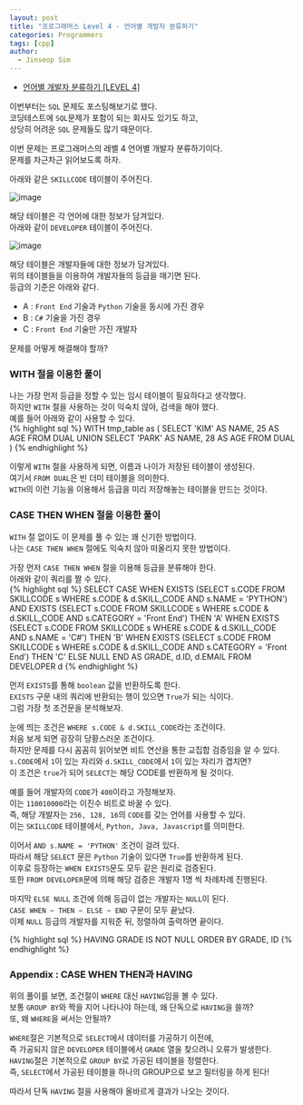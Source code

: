 ```yaml
---
layout: post
title: "프로그래머스 Level 4 - 언어별 개발자 분류하기"
categories: Programmers
tags: [cpp]
author:
  - Jinseop Sim
---
```

- [언어별 개발자 분류하기 [LEVEL 4]](https://school.programmers.co.kr/learn/courses/30/lessons/276036)

이번부터는 ```SQL``` 문제도 포스팅해보기로 했다.  
코딩테스트에 ```SQL```문제가 포함이 되는 회사도 있기도 하고,  
상당히 어려운 ```SQL``` 문제들도 많기 때문이다.  

이번 문제는 프로그래머스의 레벨 4 언어별 개발자 분류하기이다.  
문제를 차근차근 읽어보도록 하자.  

아래와 같은 ```SKILLCODE``` 테이블이 주어진다.  

![image](https://github.com/Jinseop-Sim/Jinseop-Sim.github.io/assets/71700079/1833d378-d2e8-466c-8e7c-b877cdb339b1)  

해당 테이블은 각 언어에 대한 정보가 담겨있다.  
아래와 같이 ```DEVELOPER``` 테이블이 주어진다.  

![image](https://github.com/Jinseop-Sim/Jinseop-Sim.github.io/assets/71700079/79d6a813-dd49-4a13-b87c-cffff3236e2b)  

해당 테이블은 개발자들에 대한 정보가 담겨있다.  
위의 테이블들을 이용하여 개발자들의 등급을 매기면 된다.  
등급의 기준은 아래와 같다.  
- A : ```Front End``` 기술과 ```Python``` 기술을 동시에 가진 경우
- B : ```C#``` 기술을 가진 경우
- C : ```Front End``` 기술만 가진 개발자

문제를 어떻게 해결해야 할까?  

### WITH 절을 이용한 풀이
나는 가장 먼저 등급을 정할 수 있는 임시 테이블이 필요하다고 생각했다.  
하지만 ```WITH``` 절을 사용하는 것이 익숙치 않아, 검색을 해야 했다.  
예를 들어 아래와 같이 사용할 수 있다.  
{% highlight sql %}
WITH tmp_table as (
    SELECT 'KIM' AS NAME, 25 AS AGE
    FROM DUAL
    UNION
    SELECT 'PARK' AS NAME, 28 AS AGE
    FROM DUAL
)
{% endhighlight %}

이렇게 ```WITH``` 절을 사용하게 되면, 이름과 나이가 저장된 테이블이 생성된다.  
여기서 ```FROM DUAL```은 빈 더미 테이블을 의미한다.  
```WITH```의 이런 기능을 이용해서 등급을 미리 저장해놓는 테이블을 만드는 것이다.  

### CASE THEN WHEN 절을 이용한 풀이
```WITH``` 절 없이도 이 문제를 풀 수 있는 꽤 신기한 방법이다.  
나는 ```CASE THEN WHEN``` 절에도 익숙치 않아 떠올리지 못한 방법이다.  

가장 먼저 ```CASE THEN WHEN``` 절을 이용해 등급을 분류해야 한다.  
아래와 같이 쿼리를 짤 수 있다.  
{% highlight sql %}
SELECT
CASE WHEN EXISTS (SELECT s.CODE FROM SKILLCODE s WHERE s.CODE & d.SKILL_CODE AND s.NAME = 'PYTHON')
AND EXISTS (SELECT s.CODE FROM SKILLCODE s WHERE s.CODE & d.SKILL_CODE AND s.CATEGORY = 'Front End') THEN 'A'
WHEN EXISTS (SELECT s.CODE FROM SKILLCODE s WHERE s.CODE & d.SKILL_CODE AND s.NAME = 'C#') THEN 'B'
WHEN EXISTS (SELECT s.CODE FROM SKILLCODE s WHERE s.CODE & d.SKILL_CODE AND s.CATEGORY = 'Front End') THEN 'C'
ELSE NULL END
AS GRADE, d.ID, d.EMAIL
FROM DEVELOPER d
{% endhighlight %}  

먼저 ```EXISTS```를 통해 ```boolean``` 값을 반환하도록 한다.  
```EXISTS``` 구문 내의 쿼리에 반환되는 행이 있으면 ```True```가 되는 식이다.  
그럼 가장 첫 조건문을 분석해보자.  

눈에 띄는 조건은 ```WHERE s.CODE & d.SKILL_CODE```라는 조건이다.  
처음 보게 되면 굉장히 당황스러운 조건이다.  
하지만 문제를 다시 꼼꼼히 읽어보면 비트 연산을 통한 교집합 검증임을 알 수 있다.  
```s.CODE```에서 ```1```이 있는 자리와 ```d.SKILL_CODE```에서 ```1```이 있는 자리가 겹치면?  
이 조건은 ```true```가 되어 ```SELECT```는 해당 CODE를 반환하게 될 것이다.  

예를 들어 개발자의 ```CODE```가 ```400```이라고 가정해보자.  
이는 ```110010000```라는 이진수 비트로 바꿀 수 있다.  
즉, 해당 개발자는 ```256, 128, 16```의 ```CODE```를 갖는 언어를 사용할 수 있다.  
이는 ```SKILLCODE``` 테이블에서, ```Python, Java, Javascript```를 의미한다.  

이어서 ```AND s.NAME = 'PYTHON'``` 조건이 걸려 있다.  
따라서 해당 ```SELECT``` 문은 ```Python``` 기술이 있다면 ```True```를 반환하게 된다.  
이후로 등장하는 ```WHEN EXISTS```문도 모두 같은 원리로 검증된다.  
또한 ```FROM DEVELOPER```문에 의해 해당 검증은 개발자 1명 씩 차례차례 진행된다.  

마지막 ```ELSE NULL``` 조건에 의해 등급이 없는 개발자는 ```NULL```이 된다.  
```CASE WHEN ~ THEN ~ ELSE ~ END``` 구문이 모두 끝났다.  
이제 ```NULL``` 등급의 개발자를 지워준 뒤, 정렬하여 출력하면 끝이다.  

{% highlight sql %}
HAVING GRADE IS NOT NULL
ORDER BY GRADE, ID
{% endhighlight %}  

### Appendix : CASE WHEN THEN과 HAVING
위의 풀이를 보면, 조건절이 ```WHERE``` 대신 ```HAVING```임을 볼 수 있다.  
보통 ```GROUP BY```와 짝을 지어 나타나야 하는데, 왜 단독으로 ```HAVING```을 쓸까?  
또, 왜 ```WHERE```을 써서는 안될까?  

```WHERE```절은 기본적으로 ```SELECT```에서 데이터를 가공하기 이전에,  
즉 가공되지 않은 ```DEVELOPER``` 테이블에서 ```GRADE``` 열을 찾으려니 오류가 발생한다.  
```HAVING```절은 기본적으로 ```GROUP BY```로 가공된 테이블을 정렬한다.  
즉, ```SELECT```에서 가공된 테이블을 하나의 GROUP으로 보고 필터링을 하게 된다!  

따라서 단독 ```HAVING``` 절을 사용해야 올바르게 결과가 나오는 것이다.  
